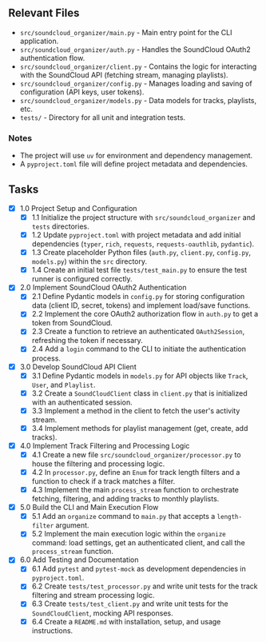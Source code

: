 ## Relevant Files

- `src/soundcloud_organizer/main.py` - Main entry point for the CLI application.
- `src/soundcloud_organizer/auth.py` - Handles the SoundCloud OAuth2 authentication flow.
- `src/soundcloud_organizer/client.py` - Contains the logic for interacting with the SoundCloud API (fetching stream, managing playlists).
- `src/soundcloud_organizer/config.py` - Manages loading and saving of configuration (API keys, user tokens).
- `src/soundcloud_organizer/models.py` - Data models for tracks, playlists, etc.
- `tests/` - Directory for all unit and integration tests.

### Notes

- The project will use `uv` for environment and dependency management.
- A `pyproject.toml` file will define project metadata and dependencies.

## Tasks

- [x] 1.0 Project Setup and Configuration
  - [x] 1.1 Initialize the project structure with `src/soundcloud_organizer` and `tests` directories.
  - [x] 1.2 Update `pyproject.toml` with project metadata and add initial dependencies (`typer`, `rich`, `requests`, `requests-oauthlib`, `pydantic`).
  - [x] 1.3 Create placeholder Python files (`auth.py`, `client.py`, `config.py`, `models.py`) within the `src` directory.
  - [x] 1.4 Create an initial test file `tests/test_main.py` to ensure the test runner is configured correctly.
- [x] 2.0 Implement SoundCloud OAuth2 Authentication
  - [x] 2.1 Define Pydantic models in `config.py` for storing configuration data (client ID, secret, tokens) and implement load/save functions.
  - [x] 2.2 Implement the core OAuth2 authorization flow in `auth.py` to get a token from SoundCloud.
  - [x] 2.3 Create a function to retrieve an authenticated `OAuth2Session`, refreshing the token if necessary.
  - [x] 2.4 Add a `login` command to the CLI to initiate the authentication process.
- [x] 3.0 Develop SoundCloud API Client
  - [x] 3.1 Define Pydantic models in `models.py` for API objects like `Track`, `User`, and `Playlist`.
  - [x] 3.2 Create a `SoundCloudClient` class in `client.py` that is initialized with an authenticated session.
  - [x] 3.3 Implement a method in the client to fetch the user's activity stream.
  - [x] 3.4 Implement methods for playlist management (get, create, add tracks).
- [x] 4.0 Implement Track Filtering and Processing Logic
  - [x] 4.1 Create a new file `src/soundcloud_organizer/processor.py` to house the filtering and processing logic.
  - [x] 4.2 In `processor.py`, define an `Enum` for track length filters and a function to check if a track matches a filter.
  - [x] 4.3 Implement the main `process_stream` function to orchestrate fetching, filtering, and adding tracks to monthly playlists.
- [x] 5.0 Build the CLI and Main Execution Flow
  - [x] 5.1 Add an `organize` command to `main.py` that accepts a `length-filter` argument.
  - [x] 5.2 Implement the main execution logic within the `organize` command: load settings, get an authenticated client, and call the `process_stream` function.
- [x] 6.0 Add Testing and Documentation
  - [x] 6.1 Add `pytest` and `pytest-mock` as development dependencies in `pyproject.toml`.
  - [x] 6.2 Create `tests/test_processor.py` and write unit tests for the track filtering and stream processing logic.
  - [x] 6.3 Create `tests/test_client.py` and write unit tests for the `SoundCloudClient`, mocking API responses.
  - [x] 6.4 Create a `README.md` with installation, setup, and usage instructions.